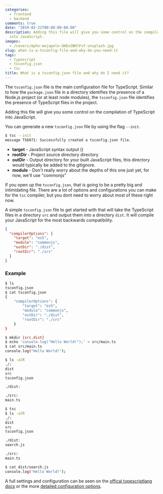 ```yaml
---
categories:
  - frontend
  - backend
comments: true
date: "2019-02-21T00:00:00-08:00"
description: Adding this file will give you some control on the compilation of TypeScript
  into JavaScript.
images:
  - /covers/mpho-mojapelo-UHDx3BHlFvY-unsplash.jpg
slug: what-is-a-tsconfig-file-and-why-do-you-need-it
tags:
  - typescript
  - tsconfig.json
  - tsc
title: What is a tsconfig.json file and why do I need it?
---
```


The `tsconfig.json` file is the main configuration file for TypeScript. Similar to how the `package.json` file in a directory identifies the presence of a Node.js project (or at least node modules), the `tsconfig.json` file identifies the presence of TypeScript files in the project.

Adding this file will give you some control on the compilation of TypeScript into JavaScript.

You can generate a new `tsconfig.json` file by using the flag `--init`.

```bash
$ tsc --init
message TS6071: Successfully created a tsconfig.json file.
```

- **target** - JavaScript syntax output ()
- **rootDir** - Project source directory directory
- **outDir** - Output directory for your built JavaScript files, this directory would typically be added to the gitignore.
- **module** - Don't really worry about the depths of this one just yet, for now, we'll use "commonjs"

If you open up the `tsconfig.json`, that is going to be a pretty big and intimidating file. There are a lot of options and configurations you can make for the `tsc` compiler, but you dont need to worry about most of these right now.

A simple `tsconfig.json` file to get started with that will take the TypeScript files in a directory `src` and output them into a directory `dist`. It will compile your JavaScript for the most backwards compatibility.

```json
{
  "compilerOptions": {
    "target": "es5",
    "module": "commonjs",
    "outDir": "./dist",
    "rootDir": "./src"
  }
}
```

### Example

```bash
$ ls
tsconfig.json
$ cat tsconfig.json
{
    "compilerOptions": {
        "target": "es5",
        "module": "commonjs",
        "outDir": "./dist",
        "rootDir": "./src"
    }
}
```

```bash
$ mkdir {src,dist}
$ echo 'console.log("Hello World!");' > src/main.ts
$ cat src/main.ts
console.log("Hello World!");
```

```bash
$ ls -alR
./:
dist
src
tsconfig.json

./dist:

./src:
main.ts
```

```bash
$ tsc
$ ls -alR
./:
dist
src
tsconfig.json

./dist:
search.js

./src:
main.ts
```

```bash
$ cat dist/search.js
console.log("Hello World!");
```

A full settings and configuration can be seen on the [offical typescriptlang docs](https://www.typescriptlang.org/docs/handbook/tsconfig-json.html) or the more [detailed configuration options](https://www.typescriptlang.org/docs/handbook/compiler-options.html).
